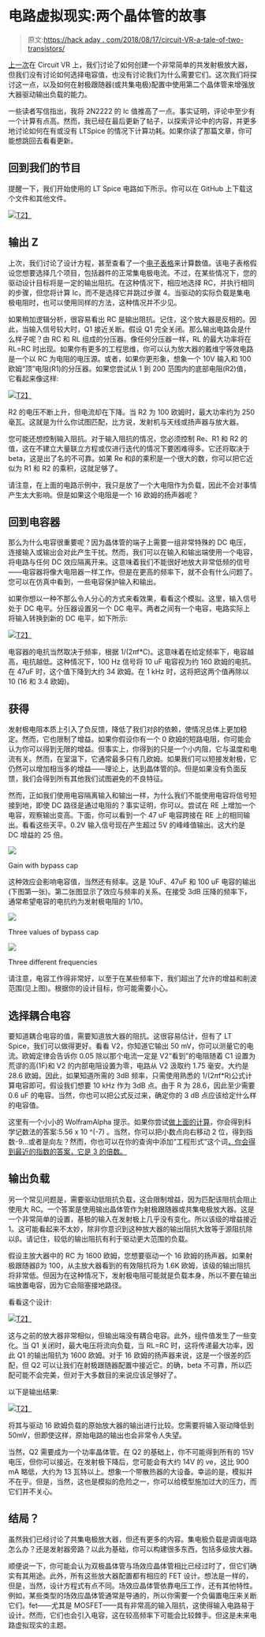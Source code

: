 # 电路虚拟现实:两个晶体管的故事

> 原文:[https://hack aday . com/2018/08/17/circuit-VR-a-tale-of-two-transistors/](https://hackaday.com/2018/08/17/circuit-vr-a-tale-of-two-transistors/)

[上一次](https://wp.me/pk3lN-1kwK)在 Circuit VR 上，我们讨论了如何创建一个非常简单的共发射极放大器，但我们没有讨论如何选择电容值，也没有讨论我们为什么需要它们。这次我们将探讨这一点，以及如何在射极跟随器(或共集电极)配置中使用第二个晶体管来增强放大器驱动输出负载的能力。

一些读者写信指出，我将 2N2222 的 Ic 值推高了一点。事实证明，评论中至少有一个计算有点高。然而，我已经在最后更新了帖子，以探索评论中的内容，并更多地讨论如何在有或没有 LTSpice 的情况下计算功耗。如果你读了那篇文章，你可能想跳回去看看更新。

## 回到我们的节目

提醒一下，我们开始使用的 LT Spice 电路如下所示。你可以在 GitHub 上下载这个文件和其他文件。

[![](../Images/d0afcf22193a31f03352b2483ca4cbb4.png)T2】](https://hackaday.com/wp-content/uploads/2018/07/s0a.png)

## 输出 Z

上次，我们讨论了设计方程，甚至查看了一个[电子表格](https://docs.google.com/spreadsheets/d/1aqnElnE4TMKD-cQmnPr0d9aq_zXHk4yU2nl2ZL_R9Mk/edit?usp=sharing)来计算数值。该电子表格假设您想要选择几个项目，包括器件的正常集电极电流。不过，在某些情况下，您的驱动设计目标将是一定的输出阻抗。在这种情况下，相应地选择 RC，并执行相同的步骤，但您将计算 Ic，而不是选择它并跳过步骤 4。当驱动的实际负载是集电极电阻时，也可以使用同样的方法，这种情况并不少见。

如果稍加逻辑分析，很容易看出 RC 是输出阻抗。记住，这个放大器是反相的。因此，当输入信号较大时，Q1 接近关断。假设 Q1 完全关闭。那么输出电路会是什么样子呢？由 RC 和 RL 组成的分压器。像任何分压器一样，RL 的最大功率将在 RL=RC 时出现。如果你有更多的工程思维，你可以认为放大器的戴维宁等效电路是一个以 RC 为电阻的电压源。或者，如果你更形象，想象一个 10V 输入和 100 欧姆“顶”电阻(R1)的分压器。如果您尝试从 1 到 200 范围内的底部电阻(R2)值，它看起来像这样:

[![](../Images/906d0766cf584a99034f79b702210321.png)T2】](https://hackaday.com/wp-content/uploads/2018/07/graph.png)

R2 的电压不断上升，但电流却在下降。当 R2 为 100 欧姆时，最大功率约为 250 毫瓦。这就是为什么你试图匹配，比方说，发射机与天线或扬声器与放大器。

您可能还想控制输入阻抗。对于输入阻抗的情况，您必须控制 Re、R1 和 R2 的值，这在不建立大量联立方程或仅进行迭代的情况下要困难得多。它还将取决于 beta，这是出了名的不可靠。如果 Re 和β的乘积是一个很大的数，你可以把它近似为 R1 和 R2 的乘积，这就足够了。

请注意，在上面的电路示例中，我只是放了一个大电阻作为负载，因此不会对事情产生太大影响。但是如果这个电阻是一个 16 欧姆的扬声器呢？

## 回到电容器

那么为什么电容很重要呢？因为晶体管的端子上需要一组非常特殊的 DC 电压，连接输入或输出会对此产生干扰。然而，我们可以在输入和输出端使用一个电容，将电路与任何 DC 效应隔离开来。这意味着我们不能很好地放大非常低频的信号——电容器将像大电阻器一样工作。但是在更高的频率下，就不会有什么问题了。您可以在仿真中看到，一些电容保护输入和输出。

如果你想以一种不那么令人分心的方式来看效果，看看这个模拟。这里，输入信号处于 DC 电平。分压器设置另一个 DC 电平。两者之间有一个电容，电路实际上将输入转换到新的 DC 电平，如下所示:

[![](../Images/0ddd1f519eda96d28e42f5298afcc81e.png)T2】](https://hackaday.com/wp-content/uploads/2018/07/dcshift.png)

电容器的电抗当然取决于频率，根据 1/(2*π*f*C)。这意味着在给定频率下，电容越高，电抗越低。这种情况下，100 Hz 信号将 10 uF 电容视为约 160 欧姆的电抗。在 47uF 时，这个值下降到大约 34 欧姆。在 1 kHz 时，这将把这两个值再除以 10 (16 和 3.4 欧姆)。

## 获得

发射极电阻本质上引入了负反馈，降低了我们对β的依赖，使情况总体上更加稳定。然而，它也限制了增益。如果你假设你有一个 0 欧姆的短路电阻，你可能会认为你可以得到无限的增益。但事实上，你得到的只是一个小内阻，它与温度和电流有关。然而，在室温下，它通常最多只有几欧姆。如果我们可以短接发射极，它仍然可以增加相当多的增益——理论上，达到晶体管的β。但是如果没有负面反馈，我们会得到所有其他我们试图避免的不良特征。

然而，正如我们使用电容隔离输入和输出一样，为什么我们不能使用电容将信号短接到地，即使 DC 路径是通过电阻的？事实证明，你可以。尝试在 RE 上增加一个电容，观察输出变高。下面，你可以看到一个 47 uF 电容跨接在 RE 上的相同输出。看看这些天平。0.2V 输入信号现在产生超过 5V 的峰峰值输出。这大约是 DC 增益的 25 倍。

[![](../Images/124d35e31dd81fc5aaf4504832e8a064.png)](https://hackaday.com/wp-content/uploads/2018/07/g2.png)

Gain with bypass cap

这种效应会影响电容值，当然还有频率。这是 10uF、47uF 和 100 uF 电容的输出(下图第一张)。第二张图显示了效应与频率的关系。在接受 3dB 压降的频率下，通常希望电容的电抗约为发射极电阻的 1/10。

[![](../Images/85b7776107971ba78e2e56f8f1503819.png)](https://hackaday.com/wp-content/uploads/2018/07/step1.png)

Three values of bypass cap

[![](../Images/724112d849303873a723479990d3c5ab.png)](https://hackaday.com/wp-content/uploads/2018/07/step2.png)

Three different frequencies

请注意，电容工作得非常好，以至于在某些频率下，我们超出了允许的增益和削波范围(见上图)。根据你的设计目标，你可能需要小心。

## 选择耦合电容

要知道耦合电容的值，需要知道放大器的阻抗。这很容易估计，但有了 LT Spice，我们可以做得更好。看看 V2，你知道它输出 50 mV，你可以测量它的电流。欧姆定律会告诉你 0.05 除以那个电流一定是 V2“看到”的电阻随着 C1 设置为荒谬的高(1F)和 V2 的内部电阻设置为零，电路从 V2 汲取约 1.75 毫安。大约是 28.6 欧姆。因此，如果知道所需的 3dB 频率，只需使用熟悉的 1/(2*π*f*R)公式计算电容即可。假设我们想要 10 kHz 作为 3dB 点。由于 R 为 28.6，因此至少需要 0.6 uF 的电容。当然，你也可以把公式反过来，确定你的 3 dB 点应该给定什么样的电容值。

这里有一个小小的 WolframAlpha 提示。如果你尝试[做上面的计算](https://www.wolframalpha.com/input/?i=1%2F(2*pi*10000*28.6))，你会得到科学记数法的答案:5.56 x 10 ^(-7) 。当然，你可以把小数点向右移动 2 位，得到指数-9…或者是向左？然而，你也可以在你的查询中添加“工程形式”这个词[，你会得到最近的指数的答案，它是 3 的倍数。](https://www.wolframalpha.com/input/?i=1%2F(2*pi*10000*28.6)+engineering+form)

## 输出负载

另一个常见问题是，需要驱动低阻抗负载，这会限制增益，因为匹配该阻抗会阻止使用大 RC。一个答案是使用输出晶体管作为射极跟随器或共集电极放大器。这是一个非常简单的设置，基极的输入在发射极上几乎没有变化。所以该级的增益接近 1。这可能看起来不太妙，除非你意识到这种放大器的输出阻抗大致等于源阻抗除以β。请记住，较低的输出阻抗有利于驱动更大范围的负载。

假设主放大器中的 RC 为 1600 欧姆，您想要驱动一个 16 欧姆的扬声器。如果射极跟随器β为 100，从主放大器看到的有效阻抗将为 1.6K 欧姆，该级的输出阻抗将非常低。但因为在这种情况下，发射极电阻可能就是负载本身，所以不要在输出端放置电容，因为它会阻塞接地路径。

看看这个设计:

[![](../Images/75c0baac550f15b6d05f83804ff5a483.png)T2】](https://hackaday.com/wp-content/uploads/2018/08/amp2.png)

这与之前的放大器非常相似，但输出端没有耦合电容。此外，组件值发生了一些变化。当 Q1 关闭时，最大电压将流向负载，当 RL=RC 时，这将传递最大功率，因此 Q1 的输出阻抗为 1600 欧姆。对于 16 欧姆的扬声器来说，这是一个很差的匹配，但 Q2 可以让我们在射极跟随器配置中接近它。的确，beta 不可靠，所以匹配可能不会完美，但对于大多数目的来说应该足够好了。

以下是输出结果:

[![](../Images/4899d1a998830a7c85a0c41ec3871368.png)T2】](https://hackaday.com/wp-content/uploads/2018/07/g5.png)

将其与驱动 16 欧姆负载的原始放大器的输出进行比较。您需要将输入驱动降低到 50mV，但即使这样，原始电路的输出也会非常令人失望。

当然，Q2 需要成为一个功率晶体管。在 Q2 的基础上，你不可能得到所有的 15V 电压，但你可以接近。在发射极下降后，您可能会有大约 14V 的 ve，这比 900 mA 略低，大约为 13 瓦特以上。想象一个带散热器的大设备。幸运的是，模拟并不在乎。但是，当然，这也是模拟的危险之一，你可以给模型施加过大的压力，而它们并不关心。

## 结局？

虽然我们已经讨论了共集电极放大器，但还有更多的内容。集电极负载是调谐电路怎么办？还是发射器旁路？以此为基础，你可以构建很多东西，包括多级放大器。

顺便说一下，你可能会认为双极晶体管与场效应晶体管相比已经过时了，但它们确实有其用途。此外，所有这些放大器配置都有相应的 FET 设计。想法是一样的，但是，当然，设计方程式有点不同。场效应晶体管依靠电压工作，还有其他特性。例如，某些类型的场效应晶体管通常是导通的，所以你需要一个负偏置电压来关断它们。fet——尤其是 MOSFET——具有非常高的输入阻抗，这使得输入电路易于设计。然而，它们也会引入电容，这在较高频率下可能会比较棘手。但这是未来电路虚拟现实的主题。